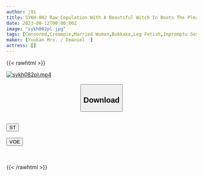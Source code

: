 ```yaml
---
author: j91
title: SYKH-082 Raw Copulation With A Beautiful Witch In Boots The Pleasure Of Immediate Pleasure Makes Her Beautiful Face Melt... Akari, 33 Years Old
date: 2023-08-12T00:00:00Z
image: "sykh082pl.jpg"
tags: [Censored,Creampie,Married Woman,Bukkake,Leg Fetish,Impromptu Sex	 ]
maker: [Yuukan Mrs. / Emaniel  ]
actress: []
---
```



{{< rawhtml >}}

<div class="video" data-videoid="B4wAMZmBABHyJRy">
    <a href="javascript:;">
        <img src="https://my.j91.asia/posts/sykh082pl/sykh082pl.jpg" width="WIDTH" height="HEIGHT" alt="sykh082pl.mp4" loading="lazy">
    </a>
</div>

<script type="text/javascript" src="https://j91.asia/asset/on-demand-st.js"></script>

<br>
  <link rel="stylesheet" href="https://j91.asia/asset/bs5.css">
  
  <center>
  <button class="btn btn-primary" type="button" data-bs-toggle="collapse" data-bs-target=".multi-collapse" aria-expanded="false" aria-controls="multiCollapseExample1 multiCollapseExample2"><h2>Download</h2></button></center>
</p>
<div class="row">
  <div class="col">
    <div class="collapse multi-collapse" id="multiCollapseExample1">
      <div class="card card-body">
	      	      <br>
<div class="buttons">  
<a href="https://streamtape.to/v/B4wAMZmBABHyJRy"><button class="btn-hover color-3"><i class="fa fa-download"></i> ST</button></a></div>
    </div>
  </div>
</div>
  <div class="col">
    <div class="collapse multi-collapse" id="multiCollapseExample2">
      <div class="card card-body">
	      <br>
<div class="buttons">
    <a href="https://voe.sx/xw61dtjy8d4p"><button class="btn-hover color-9"><i class="fa fa-download"></i> VOE</button></a></div>
<br><br>
      </div>
    </div>
  </div>
</div>

{{< /rawhtml >}}